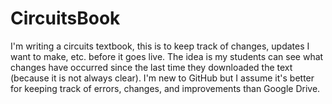 # CircuitsBook
I'm writing a circuits textbook, this is to keep track of changes, updates I want to make, etc. before it goes live. The idea is my students can see what changes have occurred since the last time they downloaded the text (because it is not always clear). I'm new to GitHub but I assume it's better for keeping track of errors, changes, and improvements than Google Drive.
